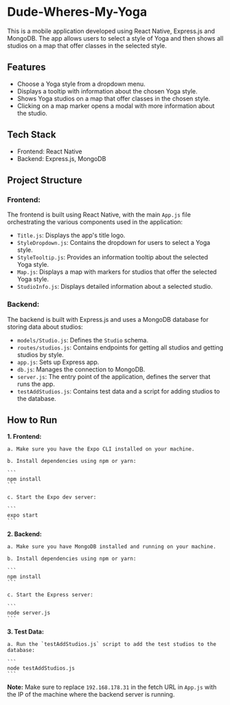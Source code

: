# Dude-Wheres-My-Yoga

This is a mobile application developed using React Native, Express.js and MongoDB. The app allows users to select a style of Yoga and then shows all studios on a map that offer classes in the selected style.

## Features
- Choose a Yoga style from a dropdown menu.
- Displays a tooltip with information about the chosen Yoga style.
- Shows Yoga studios on a map that offer classes in the chosen style.
- Clicking on a map marker opens a modal with more information about the studio.

## Tech Stack
- Frontend: React Native
- Backend: Express.js, MongoDB

## Project Structure

### Frontend:

The frontend is built using React Native, with the main `App.js` file orchestrating the various components used in the application:

- `Title.js`: Displays the app's title logo.
- `StyleDropdown.js`: Contains the dropdown for users to select a Yoga style.
- `StyleTooltip.js`: Provides an information tooltip about the selected Yoga style.
- `Map.js`: Displays a map with markers for studios that offer the selected Yoga style.
- `StudioInfo.js`: Displays detailed information about a selected studio.

### Backend:

The backend is built with Express.js and uses a MongoDB database for storing data about studios:

- `models/Studio.js`: Defines the `Studio` schema.
- `routes/studios.js`: Contains endpoints for getting all studios and getting studios by style.
- `app.js`: Sets up Express app.
- `db.js`: Manages the connection to MongoDB.
- `server.js`: The entry point of the application, defines the server that runs the app.
- `testAddStudios.js`: Contains test data and a script for adding studios to the database.

## How to Run

**1. Frontend:**

    a. Make sure you have the Expo CLI installed on your machine.

    b. Install dependencies using npm or yarn:

    ```
    npm install
    ```

    c. Start the Expo dev server:

    ```
    expo start
    ```

**2. Backend:**

    a. Make sure you have MongoDB installed and running on your machine.

    b. Install dependencies using npm or yarn:

    ```
    npm install
    ```

    c. Start the Express server:

    ```
    node server.js
    ```

**3. Test Data:**

    a. Run the `testAddStudios.js` script to add the test studios to the database:

    ```
    node testAddStudios.js
    ```

**Note:** Make sure to replace `192.168.178.31` in the fetch URL in `App.js` with the IP of the machine where the backend server is running.

